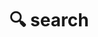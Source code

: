 ---
title: "🔍 search" # in any language you want
layout: "search" # is necessary
#description: "Description for Search"
summary: "search"
placeholder: "Searching for something?"
---